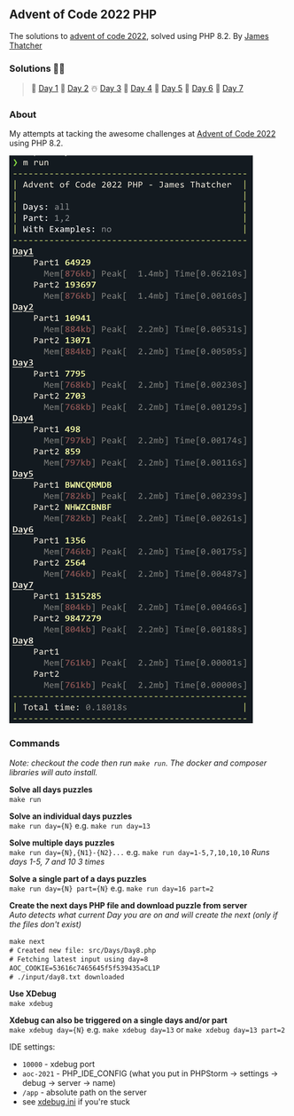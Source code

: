 ## Advent of Code 2022 PHP
The solutions to [advent of code 2022](https://adventofcode.com/2022), solved using PHP 8.2. By [James Thatcher](http://github.com/jthatch)

### Solutions 🥳🎉
> 🎄 [Day 1](/src/Days/Day1.php) 🎅 [Day 2](/src/Days/Day2.php) ☃️ [Day 3](/src/Days/Day3.php) 🦌 [Day 4](/src/Days/Day4.php) 🍪 [Day 5](/src/Days/Day5.php) 🥛 [Day 6](/src/Days/Day6.php) 🧦 [Day 7](/src/Days/Day7.php)
### About
My attempts at tacking the awesome challenges at [Advent of Code 2022](https://adventofcode.com/2022/day/1) using PHP 8.2.


![day runner in action](/aoc-2022-jt.png "AOC 2022 PHP by James Thatcher")

### Commands
_Note: checkout the code then run `make run`. The docker and composer libraries will auto install._

**Solve all days puzzles**  
`make run`

**Solve an individual days puzzles**  
`make run day={N}` e.g. `make run day=13`

**Solve multiple days puzzles**  
`make run day={N},{N1}-{N2}...` e.g. `make run day=1-5,7,10,10,10` _Runs days 1-5, 7 and 10 3 times_

**Solve a single part of a days puzzles**  
`make run day={N} part={N}` e.g. `make run day=16 part=2`

**Create the next days PHP file and download puzzle from server**  
_Auto detects what current Day you are on and will create the next (only if the files don't exist)_
```shell
make next
# Created new file: src/Days/Day8.php
# Fetching latest input using day=8 AOC_COOKIE=53616c7465645f5f539435aCL1P
# ./input/day8.txt downloaded
```

**Use XDebug**  
`make xdebug`

**Xdebug can also be triggered on a single days and/or part**  
`make xdebug day={N}` e.g. `make xdebug day=13` or `make xdebug day=13 part=2`

IDE settings:
- `10000` - xdebug port
- `aoc-2021` - PHP_IDE_CONFIG (what you put in PHPStorm -> settings -> debug -> server -> name)
- `/app` - absolute path on the server
- see [xdebug.ini](/xdebug.ini) if you're stuck